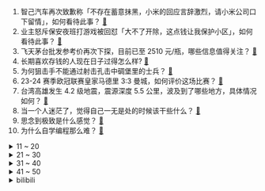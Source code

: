 1. 智己汽车再次致歉称「不存在蓄意抹黑，小米的回应言辞激烈，请小米公司口下留情」，如何看待此事？ [:link:](https://www.zhihu.com/question/652381310)
2. 业主怒斥保安夜班打游戏被回怼「大不了开除，这点钱让我保护小区」，如何看待此事？ [:link:](https://www.zhihu.com/question/652328568)
3. 飞天茅台批发参考价再次下探，目前已至 2510 元/瓶，哪些信息值得关注？ [:link:](https://www.zhihu.com/question/652337120)
4. 长期喜欢存钱的人现在日子过得怎么样? [:link:](https://www.zhihu.com/question/528433627)
5. 为何狙击手不能通过射击孔击中碉堡里的士兵？ [:link:](https://www.zhihu.com/question/497980764)
6. 23-24 赛季欧冠联赛皇家马德里 3:3 曼城，如何评价这场比赛？ [:link:](https://www.zhihu.com/question/652427162)
7. 台湾高雄发生 4.2 级地震，震源深度 5.5 公里，波及到了哪些地方，具体情况如何？ [:link:](https://www.zhihu.com/question/652408739)
8. 当一个人迷茫了，觉得自己一无是处的时候该干些什么？ [:link:](https://www.zhihu.com/question/489950851)
9. 思念到极致是什么感觉？ [:link:](https://www.zhihu.com/question/31914864)
10. 为什么自学编程那么难？ [:link:](https://www.zhihu.com/question/636216382)
<details>
<summary>11 ~ 20</summary>

11. 《知否》中，如果墨兰和林小娘一开始就知道梁晗的品性和梁家看上明兰的真正原因，还会不顾一切嫁给梁晗吗？ [:link:](https://www.zhihu.com/question/629166323)
12. SpaceX 在未来如果真的在火星建立了一座小型城市，这座城市的主权属于谁？ [:link:](https://www.zhihu.com/question/652280396)
13. 男朋友要求我不玩乙游，接着玩就分手，为什么会有这样的想法？ [:link:](https://www.zhihu.com/question/652202145)
14. 乔丹没有了皮蓬，还能不能拿到那么多冠军？ [:link:](https://www.zhihu.com/question/327698781)
15. 古三通为什么骗成是非，金刚不坏神功一生只能使用5次？ [:link:](https://www.zhihu.com/question/649766580)
16. 为什么很多药带盐酸两个字？ [:link:](https://www.zhihu.com/question/651912355)
17. 金价为什么飙得这么猛？ [:link:](https://www.zhihu.com/question/649483987)
18. 浙江 34 岁律师遇歹徒袭击身亡，律所回应非业务原因，案件进展如何，释放了什么警示信号？ [:link:](https://www.zhihu.com/question/652226487)
19. 按照人比狗高级的逻辑，世界上会存在（过）比人高级的生物吗? [:link:](https://www.zhihu.com/question/652344574)
20. 金山办公升级 WPS 365 ，会对办公行业格局带来怎样的影响？ [:link:](https://www.zhihu.com/question/652313024)
</details>
<details>
<summary>21 ~ 30</summary>

21. 《一人之下》里谁能化解丹噬？ [:link:](https://www.zhihu.com/question/593182069)
22. 央媒评大学将成绩单寄给家长「大学要把学生作为成年人对待」，如何看待此事？ [:link:](https://www.zhihu.com/question/652369121)
23. 女子称在机场上厕所被 6 岁男孩打开门，孩子母亲不道歉反跟孩子说「是她粗俗」，如何看待此事？ [:link:](https://www.zhihu.com/question/652229954)
24. 如何看待马塞洛在节目中亲口承认欧冠对拜仁时C罗的进球是越位进球？ [:link:](https://www.zhihu.com/question/652301596)
25. 4 月 9 日云南迪庆州香格里拉市发生 4.7 级地震，哪些地方有震感？目前情况如何？ [:link:](https://www.zhihu.com/question/652417063)
26. 为何阿尔特塔手下的哈弗茨就能表现得很优秀，他适应什么战术？ [:link:](https://www.zhihu.com/question/652040663)
27. 科学家称「禽流感病毒正在南极洲大规模传播」，这意味着什么？会带来怎样的影响？ [:link:](https://www.zhihu.com/question/652359639)
28. 结婚多年，婚姻如何保鲜? [:link:](https://www.zhihu.com/question/652333704)
29. 哪个瞬间让你觉得没文化真耽误事儿？ [:link:](https://www.zhihu.com/question/37407915)
30. 讲真你不想上班的真实原因是什么？ [:link:](https://www.zhihu.com/question/652342053)
</details>
<details>
<summary>31 ~ 40</summary>

31. 当你正准备睡觉时，在枕头边上摸到了一粒猫砂，你的第一反应是什么？ [:link:](https://www.zhihu.com/question/650460781)
32. 小米深夜连发三文「反对歪曲事实」，智己汽车就标错 SU7 参数致歉，哪些信息值得关注？ [:link:](https://www.zhihu.com/question/652342249)
33. 突然有那么一瞬间感觉不想上班了，你会怎么办？ [:link:](https://www.zhihu.com/question/652379293)
34. 如果有下一世，你会选择重回人间吗？现实生活中有没有天生性情凉薄的人？ [:link:](https://www.zhihu.com/question/650308890)
35. “people mountain people sea”老外能看懂其表达的是什么意思吗? [:link:](https://www.zhihu.com/question/652073971)
36. 北京、广州同步上调公积金最高贷款额度，今年各地已出台 70 条公积金相关政策，透露了哪些信息？ [:link:](https://www.zhihu.com/question/652364268)
37. 网易回应称 4 月 10 日官宣暴雪国服回归，重启时间最快要等今年夏天，哪些信息值得关注？ [:link:](https://www.zhihu.com/question/652327492)
38. 韩国医生「辞职潮」风波持续，急救系统濒临崩溃，如何看待此事？「辞职潮」还将带来哪些影响？ [:link:](https://www.zhihu.com/question/652336676)
39. 如何走出情感的伤害？ [:link:](https://www.zhihu.com/question/652298467)
40. 家猫每次上厕所时刨猫砂都好用力，声音大不说，晚上更吵，该怎么办？ [:link:](https://www.zhihu.com/question/649473588)
</details>
<details>
<summary>41 ~ 50</summary>

41. 青春期孩子暴饮暴食，对于小孩的「饮食成瘾」，家长如何从心理层面疏导？ [:link:](https://www.zhihu.com/question/649408274)
42. 人这一生运气真的比努力重要吗？ [:link:](https://www.zhihu.com/question/621793877)
43. 有没有可能，用废话写一首好诗？ [:link:](https://www.zhihu.com/question/652241793)
44. 新手入门电吉他是要越贵越好吗？电吉他入门有哪些推荐？ [:link:](https://www.zhihu.com/question/652186972)
45. 什么样的人生才是你想要的生活？ [:link:](https://www.zhihu.com/question/652299024)
46. 想问一下律师大哥们，你们律师都背法条吗？ [:link:](https://www.zhihu.com/question/652054268)
47. 作为一个普通人我能为保护动物做些什么？ [:link:](https://www.zhihu.com/question/317289253)
48. 智己汽车向小米汽车致歉：因内审出现疏漏，发布会错误标注小米 SU7 Max 关键参数，如何看待此事？ [:link:](https://www.zhihu.com/question/652314674)
49. 有什么从远古时期就存在的动物？ [:link:](https://www.zhihu.com/question/652416974)
50. 「渴望爱，无力爱」，如何看待「冷亲密」这一新型情感关系？爱一个人变得越来越困难了吗？ [:link:](https://www.zhihu.com/question/652318583)
</details><details>
<summary>bilibili</summary>

</details>